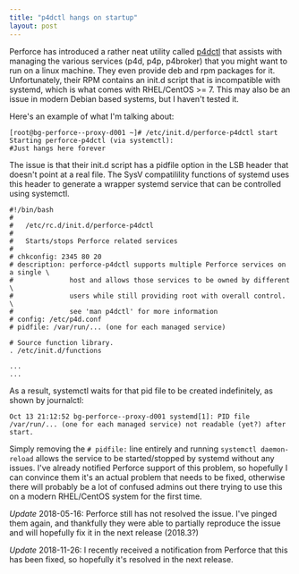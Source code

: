 ```yaml
---
title: "p4dctl hangs on startup"
layout: post
---
```


Perforce has introduced a rather neat utility called [p4dctl](https://www.perforce.com/perforce/r17.1/manuals/p4dist/Content/P4Dist/appendix.p4dctl.html) that assists with managing the various services (p4d, p4p, p4broker) that you might want to run on a linux machine. They even provide deb and rpm packages for it. Unfortunately, their RPM contains an init.d script that is incompatible with systemd, which is what comes with RHEL/CentOS >= 7. This may also be an issue in modern Debian based systems, but I haven't tested it.

Here's an example of what I'm talking about:

	[root@bg-perforce--proxy-d001 ~]# /etc/init.d/perforce-p4dctl start
	Starting perforce-p4dctl (via systemctl):  
	#Just hangs here forever

The issue is that their init.d script has a pidfile option in the LSB header that doesn't point at a real file. The SysV compatilility functions of systemd uses this header to generate a wrapper systemd service that can be controlled using systemctl.

	#!/bin/bash
	#
	#	/etc/rc.d/init.d/perforce-p4dctl
	#
	#	Starts/stops Perforce related services
	#
	# chkconfig: 2345 80 20
	# description: perforce-p4dctl supports multiple Perforce services on a single \
	#              host and allows those services to be owned by different \
	#              users while still providing root with overall control. \
	#              see 'man p4dctl' for more information
	# config: /etc/p4d.conf
	# pidfile: /var/run/... (one for each managed service)
	
	# Source function library.
	. /etc/init.d/functions
	
	...
	...

As a result, systemctl waits for that pid file to be created indefinitely, as shown by journalctl:

	Oct 13 21:12:52 bg-perforce--proxy-d001 systemd[1]: PID file /var/run/... (one for each managed service) not readable (yet?) after start.

Simply removing the `# pidfile:` line entirely and running `systemctl daemon-reload` allows the service to be started/stopped by systemd without any issues. I've already notified Perforce support of this problem, so hopefully I can convince them it's an actual problem that needs to be fixed, otherwise there will probably be a lot of confused admins out there trying to use this on a modern RHEL/CentOS system for the first time.

*Update* 2018-05-16: Perforce still has not resolved the issue. I've pinged them again, and thankfully they were able to partially reproduce the issue and will hopefully fix it in the next release (2018.3?)

*Update* 2018-11-26: I recently received a notification from Perforce that this has been fixed, so hopefully it's resolved in the next release.